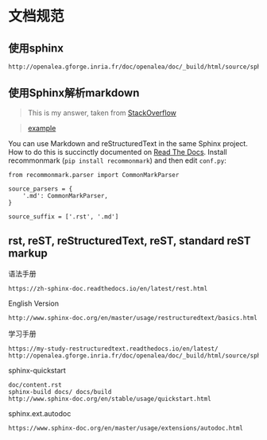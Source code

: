 # 文档规范

## 使用sphinx

    http://openalea.gforge.inria.fr/doc/openalea/doc/_build/html/source/sphinx/rest_syntax.html


## 使用Sphinx解析markdown

> This is my answer, taken from [StackOverflow](http://stackoverflow.com/a/33797841/322283)

> [example](https://github.com/serra/sphinx-with-markdown)

You can use Markdown and reStructuredText in the same Sphinx project. How to do this is succinctly documented on [Read The Docs]. Install recommonmark (`pip install recommonmark`) and then edit `conf.py`:

    from recommonmark.parser import CommonMarkParser
    
    source_parsers = {
        '.md': CommonMarkParser,
    }
    
    source_suffix = ['.rst', '.md']

 [Read The Docs]: http://docs.readthedocs.org/en/latest/getting_started.html#in-markdown
 [beni]: http://stackoverflow.com/a/2487862/322283

## rst, reST, reStructuredText, reST, standard reST markup

语法手册

    https://zh-sphinx-doc.readthedocs.io/en/latest/rest.html

English Version

    http://www.sphinx-doc.org/en/master/usage/restructuredtext/basics.html

学习手册

    https://my-study-restructuredtext.readthedocs.io/en/latest/
    http://openalea.gforge.inria.fr/doc/openalea/doc/_build/html/source/sphinx/rest_syntax.html

sphinx-quickstart

    doc/content.rst 
    sphinx-build docs/ docs/build
    http://www.sphinx-doc.org/en/stable/usage/quickstart.html

sphinx.ext.autodoc

    https://www.sphinx-doc.org/en/master/usage/extensions/autodoc.html

